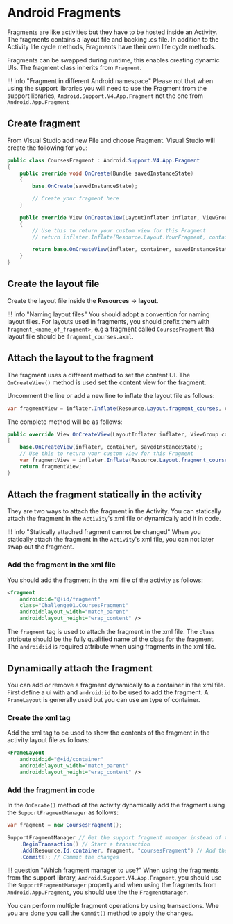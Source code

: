 # Android Fragments

Fragments are like activities but they have to be hosted inside an Activity. The fragments contains a layout file and backing .cs file. In addition to the Activity life cycle methods, Fragments have their own life cycle methods.

Fragments can be swapped during runtime, this enables creating dynamic UIs. The fragment class inherits from `Fragment`.

!!! info "Fragment in different Android namespace"
    Please not that when using the support libraries you will need to use the Fragment from the support libraries, `Android.Support.V4.App.Fragment` not the one from `Android.App.Fragment`

## Create fragment

From Visual Studio add new File and choose Fragment. Visual Studio will create the following for you:

```csharp
public class CoursesFragment : Android.Support.V4.App.Fragment
{
    public override void OnCreate(Bundle savedInstanceState)
    {
        base.OnCreate(savedInstanceState);

        // Create your fragment here
    }

    public override View OnCreateView(LayoutInflater inflater, ViewGroup container, Bundle savedInstanceState)
    {
        // Use this to return your custom view for this Fragment
        // return inflater.Inflate(Resource.Layout.YourFragment, container, false);

        return base.OnCreateView(inflater, container, savedInstanceState);
    }
}
```

## Create the layout file

Create the layout file inside the **Resources** -> **layout**.

!!! info "Naming layout files"
    You should adopt a convention for naming layout files. For layouts used in fragments, you should prefix them with `fragment_<name_of_fragment>`, e.g a fragment called `CoursesFragment` tha layout file should be `fragment_courses.axml`.

## Attach the layout to the fragment

The fragment uses a different method to set the content UI. The `OnCreateView()` method is used set the content view for the fragment.

Uncomment the line or add a new line to inflate the layout file as follows:

```csharp
var fragmentView = inflater.Inflate(Resource.Layout.fragment_courses, container, false);
```

The complete method will be as follows:

```csharp
public override View OnCreateView(LayoutInflater inflater, ViewGroup container, Bundle savedInstanceState)
{
    base.OnCreateView(inflater, container, savedInstanceState);
    // Use this to return your custom view for this Fragment
    var fragmentView = inflater.Inflate(Resource.Layout.fragment_courses, container, false);
    return fragmentView;
}
```

## Attach the fragment statically in the activity

They are two ways to attach the fragment in the Activity. You can statically attach the fragment in the `Activity`'s xml file or dynamically add it in code. 

!!! info "Statically attached fragment cannot be changed"
    When you statically attach the fragment in the `Activity`'s xml file, you can not later swap out the fragment.

### Add the fragment in the xml file

You should add the fragment in the xml file of the activity as follows:

```xml
<fragment
    android:id="@+id/fragment"
    class="Challenge01.CoursesFragment"
    android:layout_width="match_parent" 
    android:layout_height="wrap_content" />
```

The `fragment` tag is used to attach the fragment in the xml file. The `class` attribute should be the fully qualified name of the class for the fragment. The `android:id` is required attribute when using fragments in the xml file.

## Dynamically attach the fragment

You can add or remove a fragment dynamically to a container in the xml file. First define a ui with and `android:id` to be used to add the fragment. A `FrameLayout` is generally used but you can use an type of container.


### Create the xml tag

Add the xml tag to be used to show the contents of the fragment in the activity layout file as follows:

```xml
<FrameLayout 
    android:id="@+id/container" 
    android:layout_width="match_parent" 
    android:layout_height="wrap_content" />
```

### Add the fragment in code

In the `OnCerate()` method of the activity dynamically add the fragment using the `SupportFragmentManager` as follows:

```csharp
var fragment = new CoursesFragment();

SupportFragmentManager // Get the support fragment manager instead of the FragmentManager
    .BeginTransaction() // Start a transaction
    .Add(Resource.Id.container, fragment, "coursesFragment") // Add the fragment
    .Commit(); // Commit the changes
```

!!! question "Which fragment manager to use?"
    When using the fragments from the support library, `Android.Support.V4.App.Fragment`, you should use the `SupportFragmentManager` property and when using the fragments from `Android.App.Fragment`, you should use the the `FragmentManager`.

You can perform multiple fragment operations by using transactions. Whe you are done you call the `Commit()` method to apply the changes.